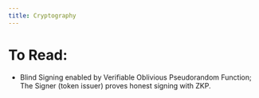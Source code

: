 ```yaml
---
title: Cryptography
---
```


# To Read:
* Blind Signing enabled by Verifiable Oblivious Pseudorandom Function; The Signer (token issuer) proves honest signing with ZKP.
